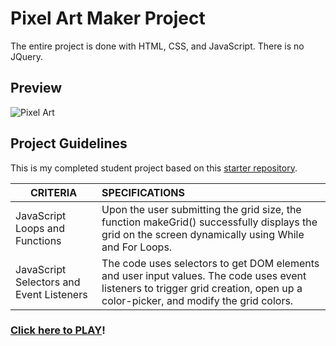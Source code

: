 # Pixel Art Maker Project
The entire project is done with HTML, CSS, and JavaScript. There is no JQuery.

## Preview
![Pixel Art](https://github.com/susanschen/Pixel-Art-Maker/blob/master/happy.JPG "Pixel Art")

## Project Guidelines
This is my completed student project based on this [starter repository](https://github.com/udacity/project-pixel-art-maker-starter).

| CRITERIA  | SPECIFICATIONS |
|-----------|:---------------------|
|JavaScript Loops and Functions |  Upon the user submitting the grid size, the function makeGrid() successfully displays the grid on the screen dynamically using While and For Loops.|
|JavaScript Selectors and Event Listeners | The code uses selectors to get DOM elements and user input values. The code uses event listeners to trigger grid creation, open up a color-picker, and modify the grid colors. |

### [Click here to PLAY](https://abhigkar.github.io/Pixel-Art-Maker/)!
